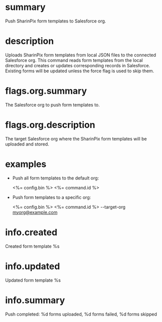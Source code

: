 # summary

Push SharinPix form templates to Salesforce org.

# description

Uploads SharinPix form templates from local JSON files to the connected Salesforce org. This command reads form templates from the local directory and creates or updates corresponding records in Salesforce. Existing forms will be updated unless the force flag is used to skip them.

# flags.org.summary

The Salesforce org to push form templates to.

# flags.org.description

The target Salesforce org where the SharinPix form templates will be uploaded and stored.

# examples

- Push all form templates to the default org:

  <%= config.bin %> <%= command.id %>

- Push form templates to a specific org:

  <%= config.bin %> <%= command.id %> --target-org myorg@example.com

# info.created

Created form template %s

# info.updated

Updated form template %s

# info.summary

Push completed: %d forms uploaded, %d forms failed, %d forms skipped
